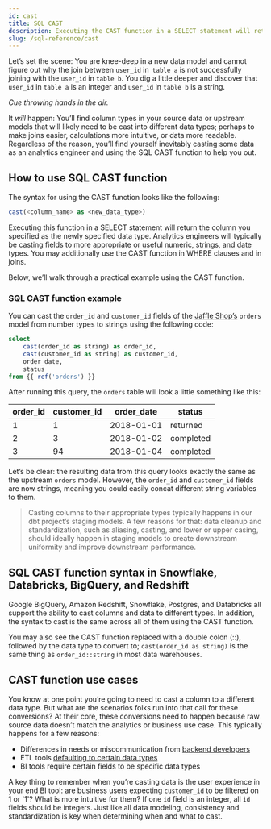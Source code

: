```yaml
---
id: cast
title: SQL CAST
description: Executing the CAST function in a SELECT statement will return the column you specified as the newly specified data type.
slug: /sql-reference/cast
---
```


<head>
    <title>Working with the SQL CAST function</title>
</head>

Let’s set the scene: You are knee-deep in a new data model and cannot figure out why the join between `user_id` in` table a` is not successfully joining with the `user_id` in `table b`. You dig a little deeper and discover that `user_id` in `table a` is an integer and `user_id` in `table b` is a string. 

*Cue throwing hands in the air.*

It *will* happen: You’ll find column types in your source data or upstream models that will likely need to be cast into different data types; perhaps to make joins easier, calculations more intuitive, or data more readable. Regardless of the reason, you’ll find yourself inevitably casting some data as an analytics engineer and using the SQL CAST function to help you out.

## How to use SQL CAST function

The syntax for using the CAST function looks like the following:

```sql
cast(<column_name> as <new_data_type>)
```

Executing this function in a SELECT statement will return the column you specified as the newly specified data type. Analytics engineers will typically be casting fields to more appropriate or useful numeric, strings, and date types. You may additionally use the CAST function in WHERE clauses and in joins.

Below, we’ll walk through a practical example using the CAST function.

### SQL CAST function example

You can cast the `order_id` and `customer_id` fields of the [Jaffle Shop’s](https://github.com/dbt-labs/jaffle_shop) `orders` model from number types to strings using the following code:

```sql
select 
	cast(order_id as string) as order_id,
	cast(customer_id as string) as customer_id,
	order_date,
	status
from {{ ref('orders') }}
```

After running this query, the `orders` table will look a little something like this:

| order_id | customer_id | order_date | status |
|---|---|---|---|
| 1 | 1 | 2018-01-01 | returned |
| 2 | 3 | 2018-01-02 | completed |
| 3 | 94 | 2018-01-04 | completed |

Let’s be clear: the resulting data from this query looks exactly the same as the upstream `orders` model. However, the `order_id` and `customer_id` fields are now strings, meaning you could easily concat different string variables to them.

> Casting columns to their appropriate types typically happens in our dbt project’s staging models. A few reasons for that: data cleanup and standardization, such as aliasing, casting, and lower or upper casing, should ideally happen in staging models to create downstream uniformity and improve downstream performance.

## SQL CAST function syntax in Snowflake, Databricks, BigQuery, and Redshift

Google BigQuery, Amazon Redshift, Snowflake, Postgres, and Databricks all support the ability to cast columns and data to different types. In addition, the syntax to cast is the same across all of them using the CAST function.

You may also see the CAST function replaced with a double colon (::), followed by the data type to convert to; `cast(order_id as string)` is the same thing as `order_id::string` in most data warehouses.

## CAST function use cases

You know at one point you’re going to need to cast a column to a different data type. But what are the scenarios folks run into that call for these conversions? At their core, these conversions need to happen because raw source data doesn’t match the analytics or business use case. This typically happens for a few reasons:

- Differences in needs or miscommunication from [backend developers](https://docs.getdbt.com/blog/when-backend-devs-spark-joy#signs-the-data-is-sparking-joy)
- ETL tools [defaulting to certain data types](https://airbytehq.github.io/integrations/sources/google-sheets/)
- BI tools require certain fields to be specific data types

A key thing to remember when you’re casting data is the user experience in your end BI tool: are business users expecting `customer_id` to be filtered on 1 or '1'? What is more intuitive for them? If one `id` field is an integer, all `id` fields should be integers. Just like all data modeling, consistency and standardization is key when determining when and what to cast.